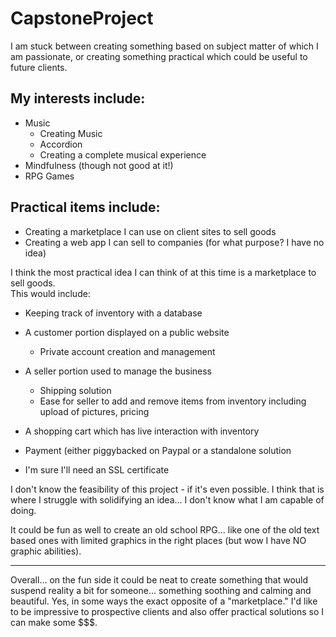# CapstoneProject

I am stuck between creating something based on subject matter of which I am passionate, or creating something practical which could be useful to future clients.

## My interests include:

+ Music
  + Creating Music
  + Accordion
  + Creating a complete musical experience
+ Mindfulness (though not good at it!)
+ RPG Games

## Practical items include:

+ Creating a marketplace I can use on client sites to sell goods
+ Creating a web app I can sell to companies (for what purpose?  I have no idea)

I think the most practical idea I can think of at this time is a marketplace to sell goods.  
This would include:

+ Keeping track of inventory with a database
+ A customer portion displayed on a public website
  + Private account creation and management
+ A seller portion used to manage the business
  + Shipping solution
  + Ease for seller to add and remove items from inventory including upload of pictures, pricing
  
+ A shopping cart which has live interaction with inventory
+ Payment (either piggybacked on Paypal or a standalone solution
+ I'm sure I'll need an SSL certificate

I don't know the feasibility of this project - if it's even possible.  I think that is where I struggle with solidifying an idea... I don't know what I am capable of doing.

It could be fun as well to create an old school RPG... like one of the old text based ones with limited graphics in the right places (but wow I have NO graphic abilities).

---
Overall... on the fun side it could be neat to create something that would suspend reality a bit for someone... something soothing and calming and beautiful.  Yes, in some ways the exact opposite of a "marketplace."  I'd like to be impressive to prospective clients and also offer practical solutions so I can make some $$$.

